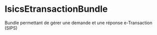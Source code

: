 IsicsEtransactionBundle
=======================

Bundle permettant de gérer une demande et une réponse e-Transaction (SIPS)